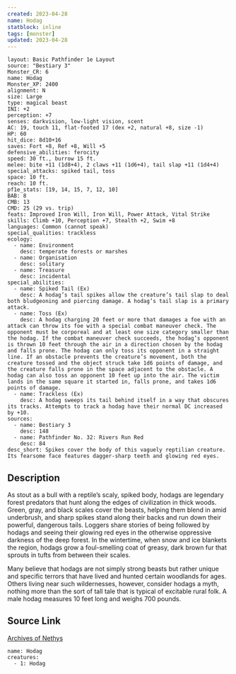 ```yaml
---
created: 2023-04-28
name: Hodag
statblock: inline
tags: [monster]
updated: 2023-04-28
---
```

```statblock
layout: Basic Pathfinder 1e Layout
source: "Bestiary 3"
Monster_CR: 6
name: Hodag
Monster_XP: 2400
alignment: N
size: Large
type: magical beast
INI: +2
perception: +7
senses: darkvision, low-light vision, scent
AC: 19, touch 11, flat-footed 17 (dex +2, natural +8, size -1)
HP: 60
hit_dice: 8d10+16
saves: Fort +8, Ref +8, Will +5
defensive_abilities: ferocity
speed: 30 ft., burrow 15 ft.
melee: bite +11 (1d8+4), 2 claws +11 (1d6+4), tail slap +11 (1d4+4)
special_attacks: spiked tail, toss
space: 10 ft.
reach: 10 ft.
pf1e_stats: [19, 14, 15, 7, 12, 10]
BAB: 8
CMB: 13
CMD: 25 (29 vs. trip)
feats: Improved Iron Will, Iron Will, Power Attack, Vital Strike
skills: Climb +10, Perception +7, Stealth +2, Swim +8
languages: Common (cannot speak)
special_qualities: trackless
ecology:
  - name: Environment
    desc: temperate forests or marshes
  - name: Organisation
    desc: solitary
  - name: Treasure
    desc: incidental
special_abilities:
  - name: Spiked Tail (Ex)
    desc: A hodag’s tail spikes allow the creature’s tail slap to deal both bludgeoning and piercing damage. A hodag’s tail slap is a primary attack.
  - name: Toss (Ex)
    desc: A hodag charging 20 feet or more that damages a foe with an attack can throw its foe with a special combat maneuver check. The opponent must be corporeal and at least one size category smaller than the hodag. If the combat maneuver check succeeds, the hodag’s opponent is thrown 10 feet through the air in a direction chosen by the hodag and falls prone. The hodag can only toss its opponent in a straight line. If an obstacle prevents the creature’s movement, both the creature tossed and the object struck take 1d6 points of damage, and the creature falls prone in the space adjacent to the obstacle. A hodag can also toss an opponent 10 feet up into the air. The victim lands in the same square it started in, falls prone, and takes 1d6 points of damage.
  - name: Trackless (Ex)
    desc: A hodag sweeps its tail behind itself in a way that obscures its tracks. Attempts to track a hodag have their normal DC increased by +10.
sources:
  - name: Bestiary 3
    desc: 148
  - name: Pathfinder No. 32: Rivers Run Red
    desc: 84
desc_short: Spikes cover the body of this vaguely reptilian creature. Its fearsome face features dagger-sharp teeth and glowing red eyes.
```
## Description
As stout as a bull with a reptile’s scaly, spiked body, hodags are legendary forest predators that hunt along the edges of civilization in thick woods. Green, gray, and black scales cover the beasts, helping them blend in amid underbrush, and sharp spikes stand along their backs and run down their powerful, dangerous tails. Loggers share stories of being followed by hodags and seeing their glowing red eyes in the otherwise oppressive darkness of the deep forest. In the wintertime, when snow and ice blankets the region, hodags grow a foul-smelling coat of greasy, dark brown fur that sprouts in tufts from between their scales.

Many believe that hodags are not simply strong beasts but rather unique and specific terrors that have lived and hunted certain woodlands for ages. Others living near such wildernesses, however, consider hodags a myth, nothing more than the sort of tall tale that is typical of excitable rural folk. A male hodag measures 10 feet long and weighs 700 pounds.
## Source Link
[Archives of Nethys](https://aonprd.com/MonsterDisplay.aspx?ItemName=Hodag)
```encounter-table
name: Hodag
creatures:
  - 1: Hodag
```
